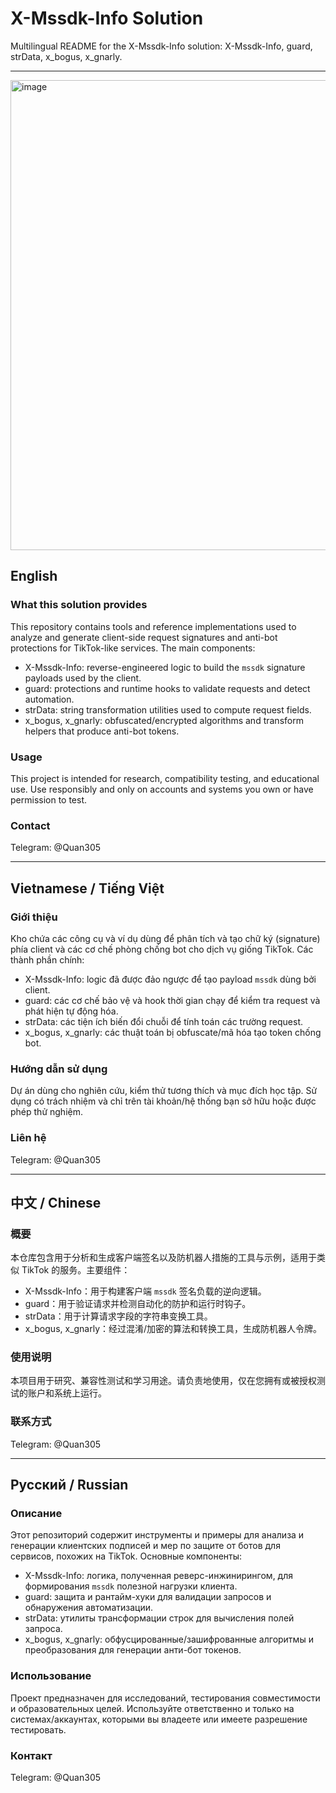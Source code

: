 # X-Mssdk-Info Solution

Multilingual README for the X-Mssdk-Info solution: X-Mssdk-Info, guard, strData, x_bogus, x_gnarly.

---
<img width="779" height="752" alt="image" src="https://github.com/user-attachments/assets/945aafdb-6d1b-4f3f-9572-f9510667adea" />


## English

### What this solution provides
This repository contains tools and reference implementations used to analyze and generate client-side request signatures and anti-bot protections for TikTok-like services. The main components:

- X-Mssdk-Info: reverse-engineered logic to build the `mssdk` signature payloads used by the client.
- guard: protections and runtime hooks to validate requests and detect automation.
- strData: string transformation utilities used to compute request fields.
- x_bogus, x_gnarly: obfuscated/encrypted algorithms and transform helpers that produce anti-bot tokens.

### Usage
This project is intended for research, compatibility testing, and educational use. Use responsibly and only on accounts and systems you own or have permission to test.

### Contact
Telegram: @Quan305

---

## Vietnamese / Tiếng Việt

### Giới thiệu
Kho chứa các công cụ và ví dụ dùng để phân tích và tạo chữ ký (signature) phía client và các cơ chế phòng chống bot cho dịch vụ giống TikTok. Các thành phần chính:

- X-Mssdk-Info: logic đã được đảo ngược để tạo payload `mssdk` dùng bởi client.
- guard: các cơ chế bảo vệ và hook thời gian chạy để kiểm tra request và phát hiện tự động hóa.
- strData: các tiện ích biến đổi chuỗi để tính toán các trường request.
- x_bogus, x_gnarly: các thuật toán bị obfuscate/mã hóa tạo token chống bot.

### Hướng dẫn sử dụng
Dự án dùng cho nghiên cứu, kiểm thử tương thích và mục đích học tập. Sử dụng có trách nhiệm và chỉ trên tài khoản/hệ thống bạn sở hữu hoặc được phép thử nghiệm.

### Liên hệ
Telegram: @Quan305

---

## 中文 / Chinese

### 概要
本仓库包含用于分析和生成客户端签名以及防机器人措施的工具与示例，适用于类似 TikTok 的服务。主要组件：

- X-Mssdk-Info：用于构建客户端 `mssdk` 签名负载的逆向逻辑。
- guard：用于验证请求并检测自动化的防护和运行时钩子。
- strData：用于计算请求字段的字符串变换工具。
- x_bogus, x_gnarly：经过混淆/加密的算法和转换工具，生成防机器人令牌。

### 使用说明
本项目用于研究、兼容性测试和学习用途。请负责地使用，仅在您拥有或被授权测试的账户和系统上运行。

### 联系方式
Telegram: @Quan305

---

## Русский / Russian

### Описание
Этот репозиторий содержит инструменты и примеры для анализа и генерации клиентских подписей и мер по защите от ботов для сервисов, похожих на TikTok. Основные компоненты:

- X-Mssdk-Info: логика, полученная реверс-инжинирингом, для формирования `mssdk` полезной нагрузки клиента.
- guard: защита и рантайм-хуки для валидации запросов и обнаружения автоматизации.
- strData: утилиты трансформации строк для вычисления полей запроса.
- x_bogus, x_gnarly: обфусцированные/зашифрованные алгоритмы и преобразования для генерации анти-бот токенов.

### Использование
Проект предназначен для исследований, тестирования совместимости и образовательных целей. Используйте ответственно и только на системах/аккаунтах, которыми вы владеете или имеете разрешение тестировать.

### Контакт
Telegram: @Quan305


